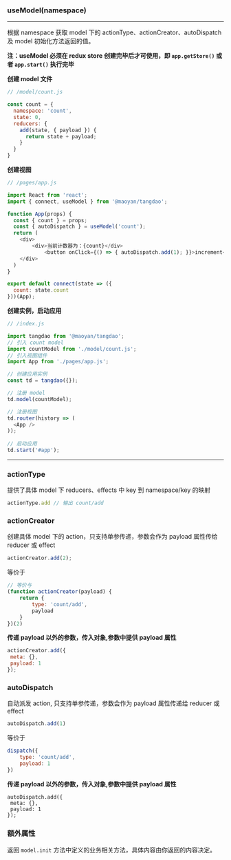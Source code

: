 ### useModel(namespace)

---

根据 namespace 获取 model 下的 actionType、actionCreator、autoDispatch 及 model 初始化方法返回的值。

**注：useModel 必须在 redux store 创建完毕后才可使用，即 ``app.getStore()`` 或者 ``app.start()`` 执行完毕**

**创建 model 文件**

```javascript
// /model/count.js

const count = {
  namespace: 'count',
  state: 0,
  reducers: {
    add(state, { payload }) {
      return state + payload;
    }
  }
}

```

**创建视图**

```javascript
// /pages/app.js

import React from 'react';
import { connect, useModel } from '@maoyan/tangdao';

function App(props) {
  const { count } = props;
  const { autoDispatch } = useModel('count');
  return (
  	<div>
    	<div>当前计数器为：{count}</div>
			<button onClick={() => { autoDispatch.add(1); }}>increment</button>
    </div>
  )
}

export default connect(state => ({
  count: state.count
}))(App);
```

**创建实例，启动应用**

```javascript
// /index.js

import tangdao from '@maoyan/tangdao';
// 引入 count model
import countModel from './model/count.js';
// 引入视图组件
import App from './pages/app.js';

// 创建应用实例
const td = tangdao({});

// 注册 model
td.model(countModel);

// 注册视图
td.router(history => (
  <App />
));
          
// 启动应用
td.start('#app');
```

---

### actionType

提供了具体 model 下 reducers、effects 中 key 到 namespace/key 的映射

```javascript
actionType.add // 输出 count/add
```

### actionCreator

创建具体 model 下的 action，只支持单参传递，参数会作为 payload 属性传给 reducer 或 effect

```javascript
actionCreator.add(2);
```

等价于

```javascript
// 等价与
(function actionCreator(payload) {
	return {
		type: 'count/add',
		payload
	}
})(2)
```

**传递 payload 以外的参数，传入对象,参数中提供 payload 属性**

```javascript
actionCreator.add({
 meta: {},
 payload: 1
});
```

### autoDispatch

自动派发 action, 只支持单参传递，参数会作为 payload 属性传递给 reducer 或 effect

```javascript
autoDispatch.add(1)
```

 等价于

```javascript
dispatch({
	type: 'count/add',
	payload: 1
})
```

**传递 payload 以外的参数，传入对象,参数中提供 payload 属性**

```
autoDispatch.add({
 meta: {},
 payload: 1
});
```

### 额外属性

返回 ``model.init`` 方法中定义的业务相关方法，具体内容由你返回的内容决定。